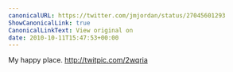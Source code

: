 ```yaml
---
canonicalURL: https://twitter.com/jmjordan/status/27045601293
ShowCanonicalLink: true
CanonicalLinkText: View original on
date: 2010-10-11T15:47:53+00:00
---
```

My happy place. http://twitpic.com/2wqria